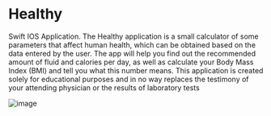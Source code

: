 # Healthy
Swift IOS Application.
The Healthy application is a small calculator of some parameters that affect human health, which can be obtained based on the data entered by the user. 
The app will help you find out the recommended amount of fluid and calories per day, as well as calculate your Body Mass Index (BMI) and tell you what this number means. 
This application is created solely for educational purposes and in no way replaces the testimony of your attending physician or the results of laboratory tests

![image](https://user-images.githubusercontent.com/81229461/153765296-b5c98023-94db-48f7-8044-be483d1d4e46.png)
